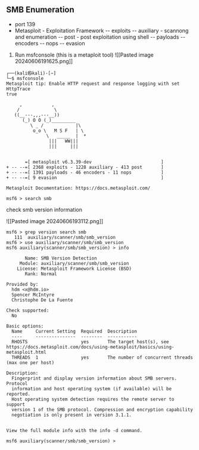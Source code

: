 
## SMB Enumeration

- port 139
- Metasploit - Exploitation Framework
	-- exploits
	-- auxiliary - scannong and enumeration
	-- post - post exploitation using shell
	-- payloads
	-- encoders
	-- nops
	-- evasion
1. Run msfconsole (this is a metaploit tool)
![[Pasted image 20240606191625.png]]

```
┌──(kali㉿kali)-[~]
└─$ msfconsole
Metasploit tip: Enable HTTP request and response logging with set HttpTrace 
true
                                                  
     ,           ,
    /             \
   ((__---,,,---__))
      (_) O O (_)_________
         \ _ /            |\
          o_o \   M S F   | \
               \   _____  |  *
                |||   WW|||
                |||     |||


       =[ metasploit v6.3.39-dev                          ]
+ -- --=[ 2368 exploits - 1228 auxiliary - 413 post       ]
+ -- --=[ 1391 payloads - 46 encoders - 11 nops           ]
+ -- --=[ 9 evasion                                       ]

Metasploit Documentation: https://docs.metasploit.com/

msf6 > search smb

```

check smb version information

![[Pasted image 20240606193112.png]]

```
msf6 > grep version search smb
   111  auxiliary/scanner/smb/smb_version 
msf6 > use auxiliary/scanner/smb/smb_version
msf6 auxiliary(scanner/smb/smb_version) > info

       Name: SMB Version Detection
     Module: auxiliary/scanner/smb/smb_version
    License: Metasploit Framework License (BSD)
       Rank: Normal

Provided by:
  hdm <x@hdm.io>
  Spencer McIntyre
  Christophe De La Fuente

Check supported:
  No

Basic options:
  Name     Current Setting  Required  Description
  ----     ---------------  --------  -----------
  RHOSTS                    yes       The target host(s), see https://docs.metasploit.com/docs/using-metasploit/basics/using-metasploit.html
  THREADS  1                yes       The number of concurrent threads (max one per host)

Description:
  Fingerprint and display version information about SMB servers. Protocol
  information and host operating system (if available) will be reported.
  Host operating system detection requires the remote server to support
  version 1 of the SMB protocol. Compression and encryption capability
  negotiation is only present in version 3.1.1.


View the full module info with the info -d command.

msf6 auxiliary(scanner/smb/smb_version) > 

```

